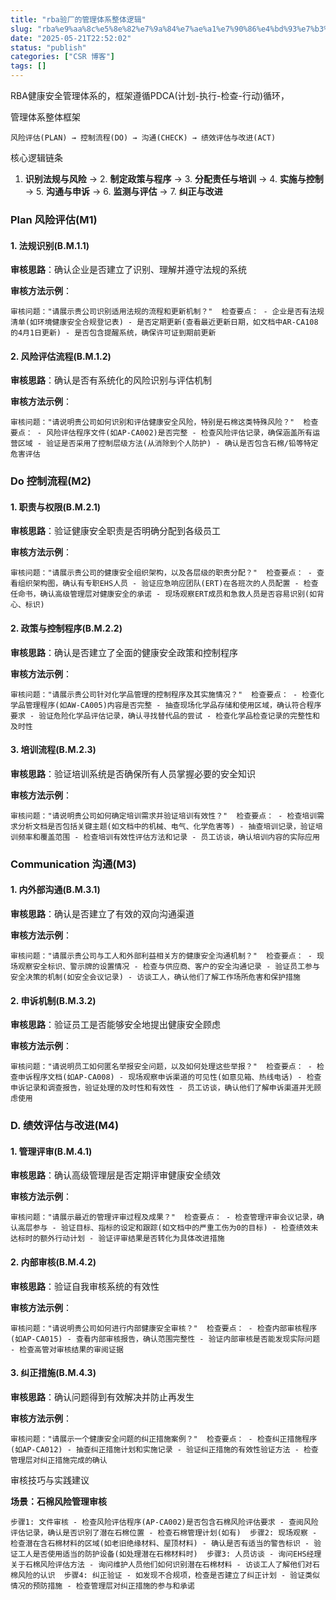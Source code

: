 ```yaml
---
title: "rba验厂的管理体系整体逻辑"
slug: "rba%e9%aa%8c%e5%8e%82%e7%9a%84%e7%ae%a1%e7%90%86%e4%bd%93%e7%b3%bb%e6%95%b4%e4%bd%93%e9%80%bb%e8%be%91"
date: "2025-05-21T22:52:02"
status: "publish"
categories: ["CSR 博客"]
tags: []
---
```


RBA健康安全管理体系的，框架遵循PDCA(计划-执行-检查-行动)循环，

管理体系整体框架

`风险评估(PLAN) → 控制流程(DO) → 沟通(CHECK) → 绩效评估与改进(ACT)`

核心逻辑链条

1.  **识别法规与风险** → 2. **制定政策与程序** → 3. **分配责任与培训** → 4. **实施与控制** → 5. **沟通与申诉** → 6. **监测与评估** → 7. **纠正与改进**

### Plan 风险评估(M1)

#### 1\. 法规识别(B.M.1.1)

**审核思路**：确认企业是否建立了识别、理解并遵守法规的系统

**审核方法示例**：

`审核问题："请展示贵公司识别适用法规的流程和更新机制？"  检查要点： - 企业是否有法规清单(如环境健康安全合规登记表) - 是否定期更新(查看最近更新日期，如文档中AR-CA108的4月1日更新) - 是否包含提醒系统，确保许可证到期前更新`

#### 2\. 风险评估流程(B.M.1.2)

**审核思路**：确认是否有系统化的风险识别与评估机制

**审核方法示例**：

`审核问题："请说明贵公司如何识别和评估健康安全风险，特别是石棉这类特殊风险？"  检查要点： - 风险评估程序文件(如AP-CA002)是否完整 - 检查风险评估记录，确保涵盖所有运营区域 - 验证是否采用了控制层级方法(从消除到个人防护) - 确认是否包含石棉/铅等特定危害评估`

### Do 控制流程(M2)

#### 1\. 职责与权限(B.M.2.1)

**审核思路**：验证健康安全职责是否明确分配到各级员工

**审核方法示例**：

`审核问题："请展示贵公司的健康安全组织架构，以及各层级的职责分配？"  检查要点： - 查看组织架构图，确认有专职EHS人员 - 验证应急响应团队(ERT)在各班次的人员配置 - 检查任命书，确认高级管理层对健康安全的承诺 - 现场观察ERT成员和急救人员是否容易识别(如背心、标识)`

#### 2\. 政策与控制程序(B.M.2.2)

**审核思路**：确认是否建立了全面的健康安全政策和控制程序

**审核方法示例**：

`审核问题："请展示贵公司针对化学品管理的控制程序及其实施情况？"  检查要点： - 检查化学品管理程序(如AW-CA005)内容是否完整 - 抽查现场化学品存储和使用区域，确认符合程序要求 - 验证危险化学品评估记录，确认寻找替代品的尝试 - 检查化学品检查记录的完整性和及时性`

#### 3\. 培训流程(B.M.2.3)

**审核思路**：验证培训系统是否确保所有人员掌握必要的安全知识

**审核方法示例**：

`审核问题："请说明贵公司如何确定培训需求并验证培训有效性？"  检查要点： - 检查培训需求分析文档是否包括关键主题(如文档中的机械、电气、化学危害等) - 抽查培训记录，验证培训频率和覆盖范围 - 检查培训有效性评估方法和记录 - 员工访谈，确认培训内容的实际应用`

### Communication 沟通(M3)

#### 1\. 内外部沟通(B.M.3.1)

**审核思路**：确认是否建立了有效的双向沟通渠道

**审核方法示例**：

`审核问题："请展示贵公司与工人和外部利益相关方的健康安全沟通机制？"  检查要点： - 现场观察安全标识、警示牌的设置情况 - 检查与供应商、客户的安全沟通记录 - 验证员工参与安全决策的机制(如安全会议记录) - 访谈工人，确认他们了解工作场所危害和保护措施`

#### 2\. 申诉机制(B.M.3.2)

**审核思路**：验证员工是否能够安全地提出健康安全顾虑

**审核方法示例**：

`审核问题："请说明员工如何匿名举报安全问题，以及如何处理这些举报？"  检查要点： - 检查申诉程序文档(如AP-CA008) - 现场观察申诉渠道的可见性(如意见箱、热线电话) - 检查申诉记录和调查报告，验证处理的及时性和有效性 - 员工访谈，确认他们了解申诉渠道并无顾虑使用`

### D. 绩效评估与改进(M4)

#### 1\. 管理评审(B.M.4.1)

**审核思路**：确认高级管理层是否定期评审健康安全绩效

**审核方法示例**：

`审核问题："请展示最近的管理评审过程及成果？"  检查要点： - 检查管理评审会议记录，确认高层参与 - 验证目标、指标的设定和跟踪(如文档中的严重工伤为0的目标) - 检查绩效未达标时的额外行动计划 - 验证评审结果是否转化为具体改进措施`

#### 2\. 内部审核(B.M.4.2)

**审核思路**：验证自我审核系统的有效性

**审核方法示例**：

`审核问题："请说明贵公司如何进行内部健康安全审核？"  检查要点： - 检查内部审核程序(如AP-CA015) - 查看内部审核报告，确认范围完整性 - 验证内部审核是否能发现实际问题 - 检查高管对审核结果的审阅证据`

#### 3\. 纠正措施(B.M.4.3)

**审核思路**：确认问题得到有效解决并防止再发生

**审核方法示例**：

`审核问题："请展示一个健康安全问题的纠正措施案例？"  检查要点： - 检查纠正措施程序(如AP-CA012) - 抽查纠正措施计划和实施记录 - 验证纠正措施的有效性验证方法 - 检查管理层对纠正措施完成的确认`

审核技巧与实践建议

**场景：石棉风险管理审核**

`步骤1: 文件审核 - 检查风险评估程序(AP-CA002)是否包含石棉风险评估要求 - 查阅风险评估记录，确认是否识别了潜在石棉位置 - 检查石棉管理计划(如有)  步骤2: 现场观察 - 检查潜在含石棉材料的区域(如老旧绝缘材料、屋顶材料) - 确认是否有适当的警告标识 - 验证工人是否使用适当的防护设备(如处理潜在石棉材料时)  步骤3: 人员访谈 - 询问EHS经理关于石棉风险评估方法 - 询问维护人员他们如何识别潜在石棉材料 - 访谈工人了解他们对石棉风险的认识  步骤4: 纠正验证 - 如发现不合规项，检查是否建立了纠正计划 - 验证类似情况的预防措施 - 检查管理层对纠正措施的参与和承诺`